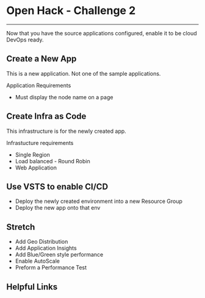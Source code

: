 # Open Hack - Challenge 2

---

Now that you have the source applications configured, enable it to be cloud DevOps ready.

## Create a New App

This is a new application. Not one of the sample applications.

Application Requirements

* Must display the node name on a page

## Create Infra as Code

This infrastructure is for the newly created app.

Infrastucture requirements

* Single Region
* Load balanced - Round Robin
* Web Application

## Use VSTS to enable CI/CD

* Deploy the newly created environment into a new Resource Group
* Deploy the new app onto that env

## Stretch

* Add Geo Distribution
* Add Application Insights
* Add Blue/Green style performance
* Enable AutoScale
* Preform a Performance Test

## Helpful Links
